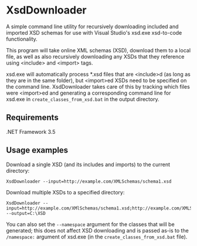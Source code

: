 XsdDownloader
=============

A simple command line utility for recursively downloading included and imported XSD schemas for use with Visual Studio's xsd.exe xsd-to-code functionality.

This program will take online XML schemas (XSD), download them to a local file, as well as also recursively downloading any XSDs that they reference using &lt;include&gt; and &lt;import&gt; tags.

xsd.exe will automatically process *.xsd files that are &lt;include&gt;d (as long as they are in the same folder), but &lt;import&gt;ed XSDs need to be specified on the command line. XsdDownloader takes care of this by tracking which files were &lt;import&gt;ed and generating a corresponding command line for xsd.exe in `create_classes_from_xsd.bat` in the output directory.

Requirements
------------
.NET Framework 3.5

Usage examples
--------------
Download a single XSD (and its includes and imports) to the current directory:

    XsdDownloader --input=http://example.com/XMLSchemas/schema1.xsd

Download multiple XSDs to a specified directory:

    XsdDownloader --input=http://example.com/XMlSchemas/schema1.xsd;http://example.com/XMLSchemas/schema2.xsd --output=C:\XSD

You can also set the `--namespace` argument for the classes that will be generated; this does not affect XSD downloading and is passed as-is to the `/namespace:` argument of xsd.exe (in the `create_classes_from_xsd.bat` file).
